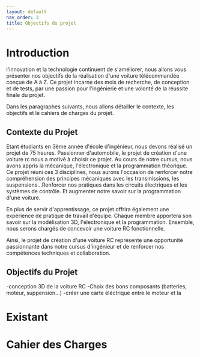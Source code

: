 ```yaml
---
layout: default
nav_order: 3
title: Objectifs du projet
---
```


# Introduction
l'innovation et la technologie continuent de s'améliorer, nous allons vous présenter nos objectifs de la réalisation d'une voiture télécommandée conçue de A à Z. Ce projet incarne des mois de recherche, de conception et de tests, par une passion pour l'ingénierie et une volonté de la réussite finale du projet.

Dans les paragraphes suivants, nous allons détailler le contexte, les objectifs et le cahiers de charges du projet.




## Contexte du Projet

Etant étudiants en 3ème année d'école d'ingénieur, nous devons réalisé un projet de 75 heures.
Passionner d'automobile, le projet de création d'une voiture rc nous a motivé à choisir ce projet. Au cours de notre cursus, nous avons appris la mécanique, l'électronique et la programmation théorique. 
Ce projet réuni ces 3 disciplines, nous aurons l'occasion de renforcer notre compréhension des principes mécaniques avec les transmissions, les suspensions...Renforcer nos pratiques dans les circuits électriques et les systèmes de contrôle. Et augmenter notre savoir sur la programmation d'une voiture.

En plus de servir d'apprentissage, ce projet offrira également une expérience de pratique de travail d'équipe. Chaque membre apportera son savoir sur la modélisation 3D, l'électronique et la programmation. Ensemble, nous serons chargés de concevoir une voiture RC fonctionnelle.

Ainsi, le projet de création d'une voiture RC représente une opportunité passionnante dans notre cursus d'ingénieur et de renforcer nos compétences techniques et collaboration.

## Objectifs du Projet

-conception 3D de la voiture RC
-Choix des bons composants (batteries, moteur, suppension...)
-créer une carte éléctrique entre le moteur et la 

# Existant


# Cahier des Charges

